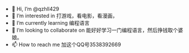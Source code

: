 - 👋 Hi, I’m @qzhll429
- 👀 I’m interested in 打游戏，看电影，看漫画，
- 🌱 I’m currently learning 编程语言
- 💞️ I’m looking to collaborate on 能好好学习一门编程语言，然后挣钱取个婆娘。
- 📫 How to reach me 加这个QQ号3538392669

<!---
qzhll429/qzhll429 is a ✨ special ✨ repository because its `README.md` (this file) appears on your GitHub profile.
You can click the Preview link to take a look at your changes.
--->
